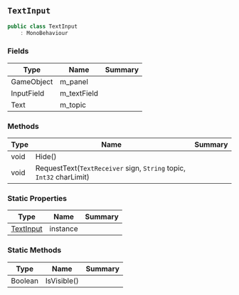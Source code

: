 ## `TextInput`

```csharp
public class TextInput
    : MonoBehaviour

```

### Fields

| Type | Name | Summary | 
| --- | --- | --- | 
| GameObject | m_panel |  | 
| InputField | m_textField |  | 
| Text | m_topic |  | 


### Methods

| Type | Name | Summary | 
| --- | --- | --- | 
| void | Hide() |  | 
| void | RequestText(`TextReceiver` sign, `String` topic, `Int32` charLimit) |  | 


### Static Properties

| Type | Name | Summary | 
| --- | --- | --- | 
| [TextInput](./TextInput.md) | instance |  | 


### Static Methods

| Type | Name | Summary | 
| --- | --- | --- | 
| Boolean | IsVisible() |  | 


